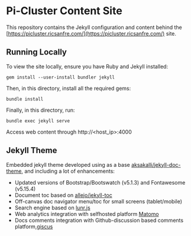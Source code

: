 # Pi-Cluster Content Site

This repository contains the Jekyll configuration and content behind the [https://picluster.ricsanfre.com/](https://picluster.ricsanfre.com/) site.

## Running Locally

To view the site locally, ensure you have Ruby and Jekyll installed:

    gem install --user-install bundler jekyll

Then, in this directory, install all the required gems:

    bundle install

Finally, in this directory, run:

    bundle exec jekyll serve

Access web content through http://<host_ip>:4000

## Jekyll Theme

Embedded jekyll theme developed using as a base [aksakalli/jekyll-doc-theme](https://github.com/aksakalli/jekyll-doc-theme), and including a lot of enhancements:

- Updated versions of Bootstrap/Bootswatch (v5.1.3) and Fontawesome (v5.15.4)
- Document toc based on [allejo/jekyll-toc](https://github.com/allejo/jekyll-toc)
- Off-canvas doc navigator menu/toc for small screens (tablet/mobile)
- Search engine based on [lunr.js](https://lunrjs.com/)
- Web analytics integration with selfhosted platform [Matomo](https://matomo.org/)
- Docs comments integration with Github-discussion based comments platform,[giscus](https://giscus.app/)

